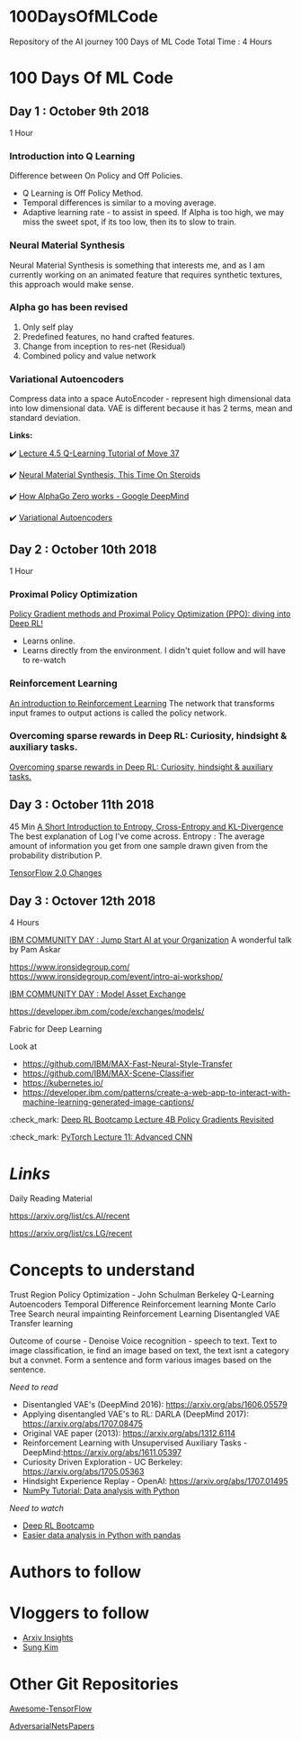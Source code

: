 # 100DaysOfMLCode
Repository of the AI journey 100 Days of ML Code
Total Time : 4 Hours

# 100 Days Of ML Code

## Day 1 : October 9th 2018
1 Hour

### Introduction into Q Learning
Difference between On Policy and Off Policies.

- Q Learning is Off Policy Method.
- Temporal differences is similar to a moving average.
- Adaptive learning rate - to assist in speed. If Alpha is too high, we may miss the sweet spot, if its too low, then its to slow to train.

### Neural Material Synthesis
Neural Material Synthesis is something that interests me, and as I am currently working on an animated feature that requires synthetic textures, this approach would make sense.

### Alpha go has been revised
  1) Only self play
  2) Predefined features, no hand crafted features.
  3) Change from inception to res-net (Residual)
  4) Combined policy and value network

### Variational Autoencoders
Compress data into a space
AutoEncoder - represent high dimensional data into low dimensional data.
VAE is different because it has 2 terms, mean and standard deviation.


**Links:**

:heavy_check_mark: [Lecture 4.5 Q-Learning Tutorial of Move 37](https://www.youtube.com/watch?v=tU6_Fc6bKyQ)

:heavy_check_mark: [Neural Material Synthesis, This Time On Steroids](https://www.youtube.com/watch?v=UkWnExEFADI&feature=em-uploademail)

:heavy_check_mark: [How AlphaGo Zero works - Google DeepMind](https://www.youtube.com/watch?v=MgowR4pq3e8)

:heavy_check_mark: [Variational Autoencoders](https://www.youtube.com/watch?v=9zKuYvjFFS8)


## Day 2 : October 10th 2018
1 Hour

### Proximal Policy Optimization

[Policy Gradient methods and Proximal Policy Optimization (PPO): diving into Deep RL!](https://www.youtube.com/watch?v=5P7I-xPq8u8)
- Learns online.
- Learns directly from the environment.
I didn't quiet follow and will have to re-watch

### Reinforcement Learning
[An introduction to Reinforcement Learning](https://www.youtube.com/watch?v=JgvyzIkgxF0)
The network that transforms input frames to output actions is called the policy network.

### Overcoming sparse rewards in Deep RL: Curiosity, hindsight & auxiliary tasks.
[Overcoming sparse rewards in Deep RL: Curiosity, hindsight & auxiliary tasks.](https://www.youtube.com/watch?v=0Ey02HT_1Ho)


## Day 3 : October 11th 2018
45 Min
[A Short Introduction to Entropy, Cross-Entropy and KL-Divergence](https://www.youtube.com/watch?v=ErfnhcEV1O8)
The best explanation of Log I've come across.
Entropy : The average amount of information you get from one sample drawn given from the probability distribution P.

[TensorFlow 2.0 Changes](https://www.youtube.com/watch?v=WTNH0tcscqo)

## Day 3 : Octover 12th 2018
4 Hours

[IBM COMMUNITY DAY : Jump Start AI at your Organization](https://www.ibmai-platform.bemyapp.com/#/conference/5bbea3d1bfd6260003e21103)
A wonderful talk by Pam Askar

https://www.ironsidegroup.com/
https://www.ironsidegroup.com/event/intro-ai-workshop/

[IBM COMMUNITY DAY : Model Asset Exchange](https://www.ibmai-platform.bemyapp.com/#/conference/5bb53d8db4ae3f00044cb9f2)

https://developer.ibm.com/code/exchanges/models/

Fabric for Deep Learning

Look at
- https://github.com/IBM/MAX-Fast-Neural-Style-Transfer
- https://github.com/IBM/MAX-Scene-Classifier
- https://kubernetes.io/
- https://developer.ibm.com/patterns/create-a-web-app-to-interact-with-machine-learning-generated-image-captions/

:check_mark: [Deep RL Bootcamp Lecture 4B Policy Gradients Revisited](https://www.youtube.com/watch?v=tqrcjHuNdmQ)

:check_mark: [PyTorch Lecture 11: Advanced CNN](https://www.youtube.com/watch?v=hqYfqNAQIjE)




# *Links*

Daily Reading Material

https://arxiv.org/list/cs.AI/recent

https://arxiv.org/list/cs.LG/recent

# Concepts to understand

Trust Region Policy Optimization - John Schulman Berkeley
Q-Learning
Autoencoders
Temporal Difference
Reinforcement learning
Monte Carlo Tree Search
neural impainting
Reinforcement Learning
Disentangled VAE
Transfer learning

Outcome of course -
Denoise
Voice recognition - speech to text.
Text to image classification, ie find an image based on text, the text isnt a category but a convnet.
Form a sentence and form various images based on the sentence.


*Need to read*
- Disentangled VAE's (DeepMind 2016): https://arxiv.org/abs/1606.05579
- Applying disentangled VAE's to RL: DARLA (DeepMind 2017): https://arxiv.org/abs/1707.08475
- Original VAE paper (2013): https://arxiv.org/abs/1312.6114
- Reinforcement Learning with Unsupervised Auxiliary Tasks - DeepMind:https://arxiv.org/abs/1611.05397
- Curiosity Driven Exploration - UC Berkeley: https://arxiv.org/abs/1705.05363
- Hindsight Experience Replay - OpenAI: https://arxiv.org/abs/1707.01495
- [NumPy Tutorial: Data analysis with Python](https://www.dataquest.io/blog/numpy-tutorial-python/)


*Need to watch*
- [Deep RL Bootcamp](https://sites.google.com/view/deep-rl-bootcamp/lectures?authuser=0)
- [Easier data analysis in Python with pandas](https://www.dataschool.io/easier-data-analysis-with-pandas/)

# Authors to follow

# Vloggers to follow
- [Arxiv Insights](https://www.youtube.com/channel/UCNIkB2IeJ-6AmZv7bQ1oBYg)
- [Sung Kim](https://www.youtube.com/user/hunkims/videos)

# Other Git Repositories

[Awesome-TensorFlow](https://github.com/jtoy/awesome-tensorflow)

[AdversarialNetsPapers](https://github.com/zhangqianhui/AdversarialNetsPapers)
